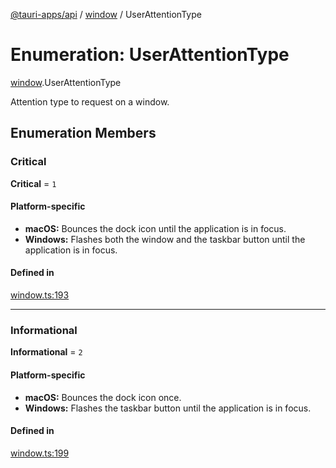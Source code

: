 [@tauri-apps/api](../README.md) / [window](../modules/window.md) / UserAttentionType

# Enumeration: UserAttentionType

[window](../modules/window.md).UserAttentionType

Attention type to request on a window.

## Enumeration Members

### Critical

 **Critical** = ``1``

#### Platform-specific
 - **macOS:** Bounces the dock icon until the application is in focus.
- **Windows:** Flashes both the window and the taskbar button until the application is in focus.

#### Defined in

[window.ts:193](https://github.com/tauri-apps/tauri/blob/679abc6/tooling/api/src/window.ts#L193)

___

### Informational

 **Informational** = ``2``

#### Platform-specific
- **macOS:** Bounces the dock icon once.
- **Windows:** Flashes the taskbar button until the application is in focus.

#### Defined in

[window.ts:199](https://github.com/tauri-apps/tauri/blob/679abc6/tooling/api/src/window.ts#L199)
